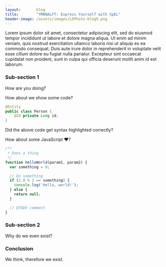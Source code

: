 ```yaml
---
layout:       blog
title:        "YMNNALFT: Express Yourself with SpEL"
header-image: /assets/images/LDPhoto-blog9.png
---
```


Lorem ipsum dolor sit amet, consectetur adipiscing elit, sed do eiusmod tempor incididunt ut labore et dolore magna aliqua. Ut enim ad minim veniam, quis nostrud exercitation ullamco laboris nisi ut aliquip ex ea commodo consequat. Duis aute irure dolor in reprehenderit in voluptate velit esse cillum dolore eu fugiat nulla pariatur. Excepteur sint occaecat cupidatat non proident, sunt in culpa qui officia deserunt mollit anim id est laborum.

### Sub-section 1

How are you doing?

How about we show some code?

```java
@Entity
public class Person {
    @Id private Long id;
}
```

Did the above code get syntax highlighted correctly?

How about some JavaScript ❤️?

```javascript
/**
 * Does a thing
 */
function helloWorld(param1, param2) {
  var something = 0;

  // Do something
  if (2.0 % 2 == something) {
    console.log('Hello, world!');
  } else {
    return null;
  }

  // @TODO comment
}
```

### Sub-section 2

Why do we even exist?

### Conclusion

We think, therefore we exist.

